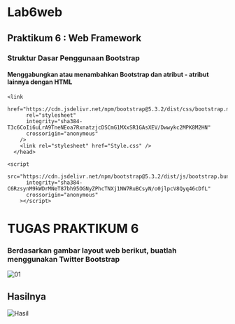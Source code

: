 # Lab6web

## Praktikum 6 : Web Framework

### Struktur Dasar Penggunaan Bootstrap

#### Menggabungkan atau menambahkan Bootstrap dan atribut - atribut lainnya dengan HTML
```
<link
      href="https://cdn.jsdelivr.net/npm/bootstrap@5.3.2/dist/css/bootstrap.min.css"
      rel="stylesheet"
      integrity="sha384-T3c6CoIi6uLrA9TneNEoa7RxnatzjcDSCmG1MXxSR1GAsXEV/Dwwykc2MPK8M2HN"
      crossorigin="anonymous"
    />
    <link rel="stylesheet" href="Style.css" />
  </head>
```
```
<script
      src="https://cdn.jsdelivr.net/npm/bootstrap@5.3.2/dist/js/bootstrap.bundle.min.js"
      integrity="sha384-C6RzsynM9kWDrMNeT87bh95OGNyZPhcTNXj1NW7RuBCsyN/o0jlpcV8Qyq46cDfL"
      crossorigin="anonymous"
    ></script>
```
# TUGAS PRAKTIKUM 6
### Berdasarkan gambar layout web berikut, buatlah menggunakan Twitter Bootstrap
![01](https://github.com/RizjkyDitoRidwansyah/Lab6web/assets/116090827/b9288464-82fc-417c-90f5-ebf9538408c4)

## Hasilnya
![Hasil](https://github.com/RizjkyDitoRidwansyah/Lab6web/assets/116090827/42c87c50-68e2-409c-877d-9262b2f5a0db)

